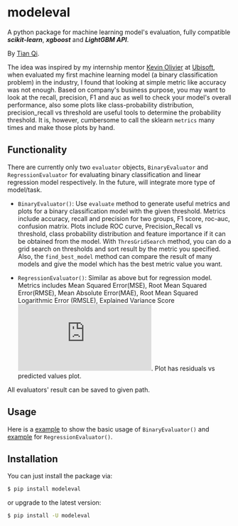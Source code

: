 # modeleval

A python package for machine learning model's evaluation, fully compatible ***scikit-learn***,  ***xgboost*** and  ***LightGBM API***. 

By <a href="https://www.linkedin.com/in/tian-luke-qi/">Tian Qi</a>.

The idea was inspired by my internship mentor <a href="https://www.linkedin.com/in/kevinolivier/">Kevin Olivier</a> at [Ubisoft](https://www.ubisoft.com/en-us/), when evaluated my first machine learning model (a binary classification problem) in the industry, I found that looking at simple metric like accuracy was not enough. Based on company's business purpose, you may want to look at the recall, precision, F1 and auc as well to check your model's overall performance, also some plots like class-probability distribution, precision_recall vs threshold are useful tools to determine the probability threshold. It is, however, cumbersome to call the sklearn `metrics` many times and make those plots by hand.

## Functionality

There are currently only two `evaluator` objects, `BinaryEvaluator` and `RegressionEvaluator` for evaluating binary classification and linear regression model respectively. In the future, will integrate more type of model/task.

* `BinaryEvaluator()`: Use `evaluate` method to generate useful metrics and plots for a binary classification model with the given threshold. Metrics include accuracy, recall and precision for two groups, F1 score, roc-auc, confusion matrix. Plots include ROC curve, Precision_Recall vs threshold, class probability distribution and feature importance if it can be obtained from the model. With `ThresGridSearch` method, you can do a grid search on thresholds and sort result by the metric you specified. Also, the `find_best_model` method can compare the result of many models and give the model which has the best metric value you want.


* `RegressionEvaluator()`: Similar as above but for regression model. Metrics includes Mean Squared Error(MSE), Root Mean Squared Error(RMSE), Mean Absolute Error(MAE), Root Mean Squared Logarithmic Error (RMSLE), Explained Variance Score ![#r2](https://latex.codecogs.com/gif.latex?R%5E2). Plot has residuals vs predicted values plot.

All evaluators' result can be saved to given path.

## Usage

Here is a [example](./example/binary_classification_example.ipynb) to show the basic usage of `BinaryEvaluator()` and [example](./example/regression_example.ipynb) for `RegressionEvaluator()`.

## Installation

You can just install the package via:

```bash
$ pip install modeleval
```
or upgrade to the latest version:


```bash
$ pip install -U modeleval
```


